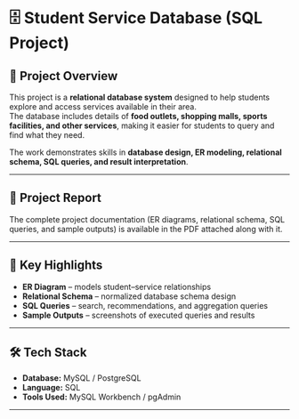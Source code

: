 # 🗄️ Student Service Database (SQL Project)

## 📌 Project Overview  
This project is a **relational database system** designed to help students explore and access services available in their area.  
The database includes details of **food outlets, shopping malls, sports facilities, and other services**, making it easier for students to query and find what they need.  

The work demonstrates skills in **database design, ER modeling, relational schema, SQL queries, and result interpretation**.  

------------------------------------------------------------------------------------------------------------------------------------------------

## 📑 Project Report  
The complete project documentation (ER diagrams, relational schema, SQL queries, and sample outputs) is available in the PDF attached along with it.  

-------------------------------------------------------------------------------------------------------------------------------------------------

## 🎯 Key Highlights  
- **ER Diagram** – models student–service relationships  
- **Relational Schema** – normalized database schema design  
- **SQL Queries** – search, recommendations, and aggregation queries  
- **Sample Outputs** – screenshots of executed queries and results  

-------------------------------------------------------------------------------------------------------------------------------------------------

## 🛠️ Tech Stack  
- **Database:** MySQL / PostgreSQL  
- **Language:** SQL  
- **Tools Used:** MySQL Workbench / pgAdmin  

-------------------------------------------------------------------------------------------------------------------------------------------------

